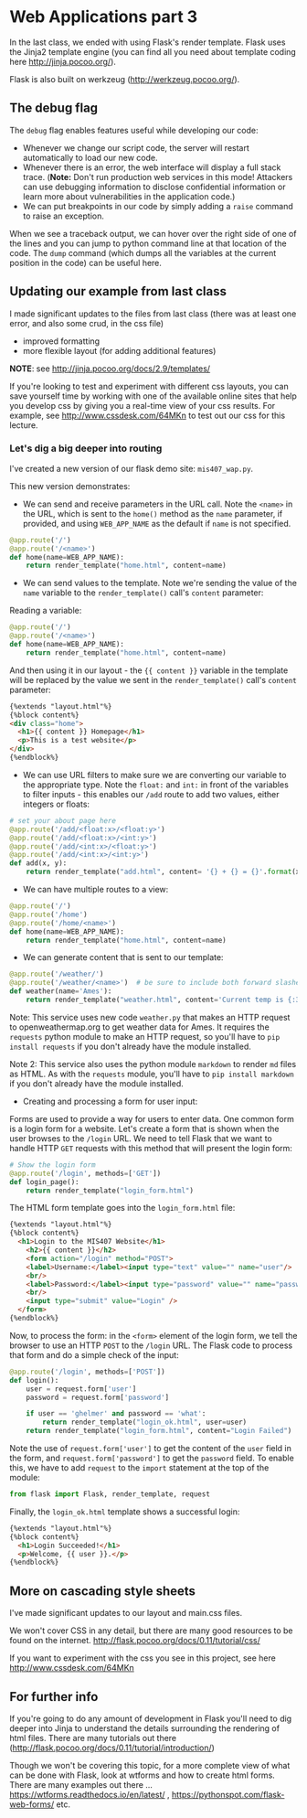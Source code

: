 # Web Applications part 3

In the last class, we ended with using Flask's render template. Flask uses the Jinja2 template engine (you can find all you need about template coding here http://jinja.pocoo.org/).

Flask is also built on werkzeug (http://werkzeug.pocoo.org/).

## The debug flag

The `debug` flag enables features useful while developing our code:
* Whenever we change our script code, the server will restart automatically to load our new code.
* Whenever there is an error, the web interface will display a full stack trace. (**Note:** Don't run production web services in this mode! Attackers can use debugging information to disclose confidential information or learn more about vulnerabilities in the application code.)
* We can put breakpoints in our code by simply adding a `raise` command to raise an exception.

When we see a traceback output, we can hover over the right side of one of the lines and you can jump to python command line at that location of the code. The  `dump` command (which dumps all the variables at the current position in the code) can be useful here.

## Updating our example from last class

I made significant updates to the files from last class (there was at least one error, and also some crud, in the css file)

* improved formatting
* more flexible layout (for adding additional features)

__NOTE__: see http://jinja.pocoo.org/docs/2.9/templates/

If you're looking to test and experiment with different css layouts, you can save yourself time by working with one of the available online sites that help you develop css by giving you a real-time view of your css results. For example, see http://www.cssdesk.com/64MKn to test out our css for this lecture.

### Let's dig a big deeper into routing

I've created a new version of our flask demo site: `mis407_wap.py`.

This new version demonstrates:

* We can send and receive parameters in the URL call. Note the `<name>` in the URL, which is sent to the `home()` method as the `name` parameter, if provided, and using `WEB_APP_NAME` as the default if `name` is not specified.

```python
@app.route('/')
@app.route('/<name>')
def home(name=WEB_APP_NAME):
    return render_template("home.html", content=name)
```

* We can send values to the template. Note we're sending the value of the `name` variable to the `render_template()` call's `content` parameter:

Reading a variable:

```python
@app.route('/')
@app.route('/<name>')
def home(name=WEB_APP_NAME):
    return render_template("home.html", content=name)
```

And then using it in our layout - the `{{ content }}` variable in the template will be replaced by the value we sent in the `render_template()` call's `content` parameter:

```html
{%extends "layout.html"%}
{%block content%}
<div class="home">
  <h1>{{ content }} Homepage</h1>
  <p>This is a test website</p>
</div>
{%endblock%}
```

* We can use URL filters to make sure we are converting our variable to the appropriate type. Note the `float:` and `int:` in front of the variables to filter inputs - this enables our `/add` route to add two values, either integers or floats:

```python
# set your about page here
@app.route('/add/<float:x>/<float:y>')
@app.route('/add/<float:x>/<int:y>')
@app.route('/add/<int:x>/<float:y>')
@app.route('/add/<int:x>/<int:y>')
def add(x, y):
    return render_template("add.html", content= '{} + {} = {}'.format(x, y, x+y))
```


* We can have multiple routes to a view:

```python
@app.route('/')
@app.route('/home')
@app.route('/home/<name>')
def home(name=WEB_APP_NAME):
    return render_template("home.html", content=name)
```

* We can generate content that is sent to our template:

```python
@app.route('/weather/')
@app.route('/weather/<name>')  # be sure to include both forward slashes
def weather(name='Ames'):
    return render_template("weather.html", content='Current temp is {:3.1f}.'.format(get_temp()))
```

Note: This service uses new code `weather.py` that makes an HTTP request to openweathermap.org to get weather data for Ames. It requires the `requests` python module to make an HTTP request, so you'll have to `pip install requests` if you don't already have the module installed.

Note 2: This service also uses the python module `markdown` to render `md` files as HTML. As with the `requests` module, you'll have to `pip install markdown` if you don't already have the module installed.

* Creating and processing a form for user input:

Forms are used to provide a way for users to enter data. One common form is a login form for a website. Let's create a form that is shown when the user browses to the `/login` URL. We need to tell Flask that we want to handle HTTP `GET` requests with this method that will present the login form:

```python
# Show the login form
@app.route('/login', methods=['GET'])
def login_page():
    return render_template("login_form.html")
```

The HTML form template goes into the `login_form.html` file:
```html
{%extends "layout.html"%}
{%block content%}
  <h1>Login to the MIS407 Website</h1>
    <h2>{{ content }}</h2>
    <form action="/login" method="POST">
    <label>Username:</label><input type="text" value="" name="user"/>
    <br/>
    <label>Password:</label><input type="password" value="" name="password" />
    <br/>
    <input type="submit" value="Login" />
  </form>
{%endblock%}
```

Now, to process the form: in the `<form>` element of the login form, we tell the browser to use an HTTP `POST` to the `/login` URL. The Flask code to process that form and do a simple check of the input:

```python
@app.route('/login', methods=['POST'])
def login():
    user = request.form['user']
    password = request.form['password']

    if user == 'ghelmer' and password == 'what':
        return render_template("login_ok.html", user=user)
    return render_template("login_form.html", content="Login Failed")
```

Note the use of `request.form['user']` to get the content of the `user` field in the form, and `request.form['password']` to get the `password` field. To enable this, we have to add `request` to the `import` statement at the top of the module:

```python
from flask import Flask, render_template, request
```

Finally, the `login_ok.html` template shows a successful login:
```html
{%extends "layout.html"%}
{%block content%}
  <h1>Login Succeeded!</h1>
  <p>Welcome, {{ user }}.</p>
{%endblock%}
```

## More on cascading style sheets

I've made significant updates to our layout and main.css files.

We won't cover CSS in any detail, but there are many good resources to be found on the internet.
http://flask.pocoo.org/docs/0.11/tutorial/css/

If you want to experiment with the css you see in this project, see here http://www.cssdesk.com/64MKn


## For further info

If you're going to do any amount of development in Flask you'll need to dig deeper into Jinja to understand the details surrounding the rendering of html files. There are many tutorials out there  (http://flask.pocoo.org/docs/0.11/tutorial/introduction/)

Though we won't be covering this topic, for a more complete view of what can be done with Flask, look at wtforms and how to create html forms. There are many examples out there ... https://wtforms.readthedocs.io/en/latest/ , https://pythonspot.com/flask-web-forms/ etc.
